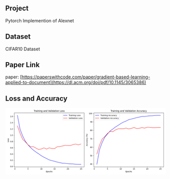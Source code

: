 ## Project
Pytorch Implemention of Alexnet 


## Dataset
CIFAR10 Dataset

## Paper Link
paper: [https://paperswithcode.com/paper/gradient-based-learning-applied-to-document](https://dl.acm.org/doi/pdf/10.1145/3065386)

## Loss and Accuracy
![My Logo](loss_acc_graph.png) 
